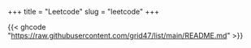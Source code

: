 +++
title = "Leetcode"
slug = "leetcode"
+++

{{< ghcode "https://raw.githubusercontent.com/grid47/list/main/README.md" >}}